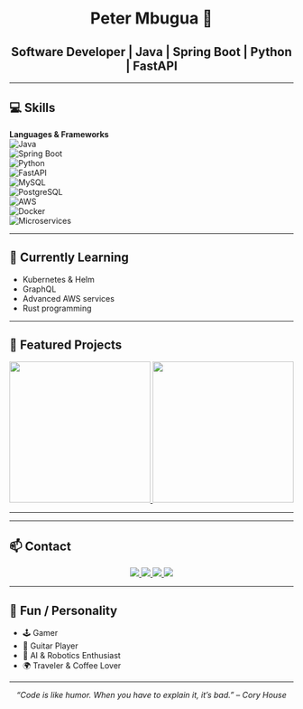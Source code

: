 <h1 align="center">Peter Mbugua 👋</h1>
<h2 align="center">Software Developer | Java | Spring Boot | Python | FastAPI</h2>



---

## 💻 Skills

**Languages & Frameworks**  
![Java](https://img.shields.io/badge/Java-ED8B00?style=for-the-badge&logo=java&logoColor=white)  
![Spring Boot](https://img.shields.io/badge/Spring_Boot-6DB33F?style=for-the-badge&logo=spring&logoColor=white)  
![Python](https://img.shields.io/badge/Python-3776AB?style=for-the-badge&logo=python&logoColor=white)  
![FastAPI](https://img.shields.io/badge/FastAPI-009688?style=for-the-badge&logo=fastapi&logoColor=white)  
![MySQL](https://img.shields.io/badge/MySQL-4479A1?style=for-the-badge&logo=mysql&logoColor=white)  
![PostgreSQL](https://img.shields.io/badge/PostgreSQL-4169E1?style=for-the-badge&logo=postgresql&logoColor=white)  
![AWS](https://img.shields.io/badge/AWS-232F3E?style=for-the-badge&logo=amazon-aws&logoColor=white)  
![Docker](https://img.shields.io/badge/Docker-2496ED?style=for-the-badge&logo=docker&logoColor=white)  
![Microservices](https://img.shields.io/badge/Microservices-FF6F61?style=for-the-badge)

---

## 🌱 Currently Learning

- Kubernetes & Helm  
- GraphQL  
- Advanced AWS services  
- Rust programming  

---

## 🚀 Featured Projects

<p align="center">
  <a href="https://github.com/mbu-peter/vcc-frontend">
    <img src="https://github-readme-stats.vercel.app/api/pin/?username=mbu-peter&repo=vcc-frontend&theme=radical" width="250"/>
  </a>
  <a href="[https://github.com/mbu-peter/portfolio](https://fast-api-social-app.onrender.com/)">
    <img src="https://github-readme-stats.vercel.app/api/pin/?username=mbu-peter&repo=portfolio&theme=radical" width="250"/>
  </a>
</p>

---


---

## 📫 Contact 

<p align="center">
  <a href="https://twitter.com/mbugua_Khara">
    <img src="https://img.shields.io/badge/Twitter-1DA1F2?style=for-the-badge&logo=twitter&logoColor=white" />
  </a>
  <a href="https://linkedin.com/in/mbugua">
    <img src="https://img.shields.io/badge/LinkedIn-0A66C2?style=for-the-badge&logo=linkedin&logoColor=white" />
  </a>
  <a href="https://mbugua-info.vercel.app/">
    <img src="https://img.shields.io/badge/Portfolio-FF5733?style=for-the-badge&logo=google-chrome&logoColor=white" />
  </a>
  <a href="mailto:pmcode6234@gmail.com">
    <img src="https://img.shields.io/badge/Email-D14836?style=for-the-badge&logo=gmail&logoColor=white" />
  </a>
</p>

---

## 🎯 Fun / Personality

- 🕹️ Gamer  
- 🎸 Guitar Player  
- 🤖 AI & Robotics Enthusiast  
- 🌍 Traveler & Coffee Lover  

---

<p align="center">
  <i>“Code is like humor. When you have to explain it, it’s bad.” – Cory House</i>
</p>
